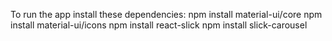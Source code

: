 To run the app install these dependencies:
npm install material-ui/core
npm install material-ui/icons
npm install react-slick
npm install slick-carousel
